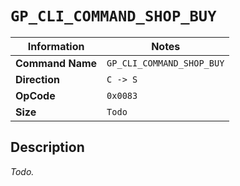 # `GP_CLI_COMMAND_SHOP_BUY`

| Information               | Notes |
|---                        |---    |
| **Command Name**          | `GP_CLI_COMMAND_SHOP_BUY` |
| **Direction**             | `C -> S` |
| **OpCode**                | `0x0083` |
| **Size**                  | `Todo` |

## Description

_Todo._